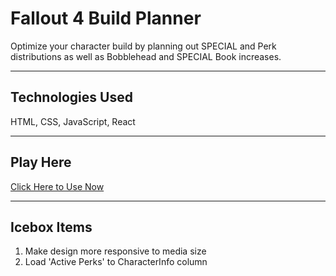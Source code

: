 # Fallout 4 Build Planner

Optimize your character build by planning out SPECIAL and Perk distributions as well as Bobblehead and SPECIAL Book increases.

---

## Technologies Used

HTML, CSS, JavaScript, React

---

## Play Here

[Click Here to Use Now](https://kevindecker64.github.io/fo4-build-planner/)

---

## Icebox Items

1. Make design more responsive to media size
2. Load 'Active Perks' to CharacterInfo column
